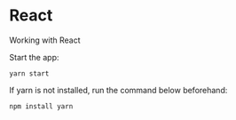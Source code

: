 # React
Working with React

Start the app:
```
yarn start
```

If yarn is not installed, run the command below beforehand:
```
npm install yarn
```
